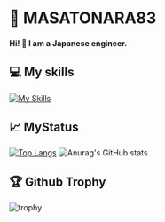 # 🌸 MASATONARA83

#### Hi! 👋  I am a Japanese engineer. 

## 💻 My skills

[![My Skills](https://skillicons.dev/icons?i=java,rust,react,ts,js,html,css,mysql,postgres)](https://skillicons.dev)

## 📈 MyStatus
[![Top Langs](https://github-readme-stats.vercel.app/api/top-langs/?username=masatonara83&layout=donut)](https://github.com/anuraghazra/github-readme-stats)
![Anurag's GitHub stats](https://github-readme-stats.vercel.app/api?username=masatonara83)

## 🏆 Github Trophy
![trophy](https://github-profile-trophy.vercel.app/?username=masatonara83&theme=buddhism&no-frame=true&column=-1])
